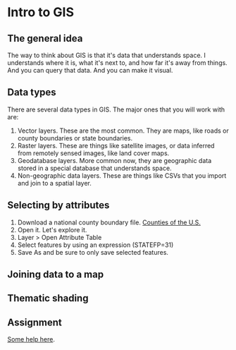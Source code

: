 # Intro to GIS


## The general idea

The way to think about GIS is that it's data that understands space. I understands where it is, what it's next to, and how far it's away from things. And you can query that data. And you can make it visual. 

## Data types

There are several data types in GIS. The major ones that you will work with are:

1. Vector layers. These are the most common. They are maps, like roads or county boundaries or state boundaries. 
2. Raster layers. These are things like satellite images, or data inferred from remotely sensed images, like land cover maps. 
3. Geodatabase layers. More common now, they are geographic data stored in a special database that understands space. 
4. Non-geographic data layers. These are things like CSVs that you import and join to a spatial layer.

## Selecting by attributes

1. Download a national county boundary file. [Counties of the U.S.](ftp://ftp2.census.gov/geo/tiger/TIGER2015/COUNTY/)
2. Open it. Let's explore it. 
3. Layer > Open Attribute Table
4. Select features by using an expression (STATEFP=31)
5. Save As and be sure to only save selected features. 

## Joining data to a map 

## Thematic shading

## Assignment

[Some help here](http://www.qgistutorials.com/en/docs/performing_table_joins.html). 